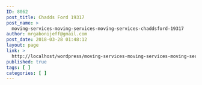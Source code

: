 ```yaml
---
ID: 8062
post_title: Chadds Ford 19317
post_name: >
  moving-services-moving-services-moving-services-chaddsford-19317
author: mrgabonijeff@gmail.com
post_date: 2018-03-28 01:48:12
layout: page
link: >
  http://localhost/wordpress/moving-services-moving-services-moving-services-chaddsford-19317/
published: true
tags: [ ]
categories: [ ]
---
```

